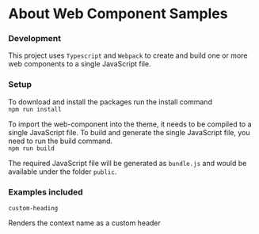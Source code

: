 # About Web Component Samples


### Development 
This project uses `Typescript` and `Webpack` to create and build one or more web components to a single JavaScript file.
 

### Setup

To download and install the packages run the install command <br>
`npm run install` 


To import the web-component into the theme, it needs to be compiled to a single JavaScript file. 
To build and generate the single JavaScript file, you need to run the build command. <br>
 `npm run build` 


The required JavaScript file will be generated as `bundle.js` and would be available under the folder `public`.

### Examples included

`custom-heading` 

Renders the context name as a custom header

